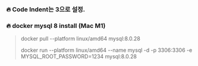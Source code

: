 

### 🔥 Code Indent는 3으로 설정.

### 🔥 docker mysql 8 install (Mac M1)
> 
> docker pull --platform linux/amd64 mysql:8.0.28 
> 
> docker run --platform linux/amd64 --name mysql -d -p 3306:3306 -e MYSQL_ROOT_PASSWORD=1234 mysql:8.0.28
